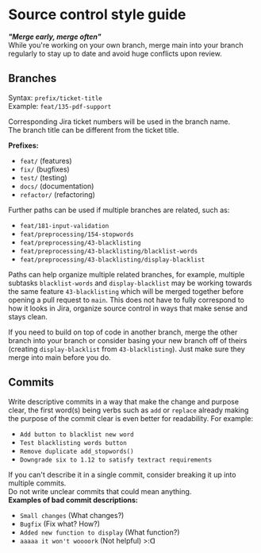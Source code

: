 # Source control style guide

***"Merge early, merge often"***  
While you're working on your own branch, merge main into your branch regularly to stay up to date and avoid huge conflicts upon review.

## Branches
Syntax: `prefix/ticket-title`  
Example: `feat/135-pdf-support`  

Corresponding Jira ticket numbers will be used in the branch name.  
The branch title can be different from the ticket title.  

**Prefixes:**  
- `feat/` (features)
- `fix/` (bugfixes)
- `test/` (testing)
- `docs/` (documentation)
- `refactor/` (refactoring)

Further paths can be used if multiple branches are related, such as:
- `feat/181-input-validation`
- `feat/preprocessing/154-stopwords`  
- `feat/preprocessing/43-blacklisting`  
- `feat/preprocessing/43-blacklisting/blacklist-words`
- `feat/preprocessing/43-blacklisting/display-blacklist`

Paths can help organize multiple related branches, for example, multiple subtasks `blacklist-words` and `display-blacklist` may be working towards the same feature `43-blacklisting` which will be merged together before opening a pull request to `main`. This does not have to fully correspond to how it looks in Jira, organize source control in ways that make sense and stays clean.

If you need to build on top of code in another branch, merge the other branch into your branch or consider basing your new branch off of theirs (creating `display-blacklist` from `43-blacklisting`). Just make sure they merge into main before you do.
## Commits
Write descriptive commits in a way that make the change and purpose clear, the first word(s) being verbs such as `add` or `replace` already making the purpose of the commit clear is even better for readability. For example:
- `Add button to blacklist new word`
- `Test blacklisting words button`
- `Remove duplicate add_stopwords()`
- `Downgrade six to 1.12 to satisfy textract requirements`

If you can't describe it in a single commit, consider breaking it up into multiple commits.  
Do not write unclear commits that could mean anything.  
**Examples of bad commit descriptions:**
- `Small changes` (What changes?)
- `Bugfix` (Fix what? How?)
- `Added new function to display` (What function?)
- `aaaaa it won't woooork` (Not helpful) >:ᗡ

